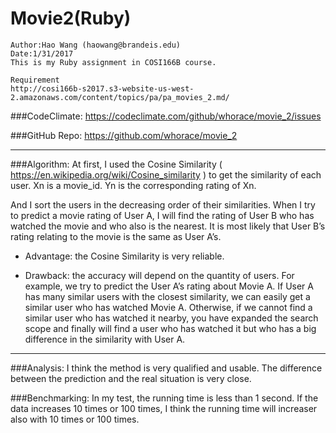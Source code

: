 Movie2(Ruby)
=================================================
    
    Author:Hao Wang (haowang@brandeis.edu)
    Date:1/31/2017
    This is my Ruby assignment in COSI166B course.

    Requirement
    http://cosi166b-s2017.s3-website-us-west-2.amazonaws.com/content/topics/pa/pa_movies_2.md/

###CodeClimate:
https://codeclimate.com/github/whorace/movie_2/issues

###GitHub Repo:
https://github.com/whorace/movie_2

---

###Algorithm:
At first, I used the Cosine Similarity ( https://en.wikipedia.org/wiki/Cosine_similarity ) to get the similarity of each user. Xn is a movie_id. Yn is the corresponding rating of Xn.


And I sort the users in the decreasing order of their similarities. When I try to predict a movie rating of User A, I will find the rating of User B who has watched the movie and who also is the nearest. It is most likely that User B’s rating relating to the movie is the same as User A’s.

* Advantage:
the Cosine Similarity is very reliable.

* Drawback:
the accuracy will depend on the quantity of users. For example, we try to predict the User A’s rating about Movie A. If User A has many similar users with the closest similarity, we can easily get a similar user who has watched Movie A. Otherwise, if we cannot find a similar user who has watched it nearby, you have expanded the search scope and finally will find a user who has watched it but who has a big difference in the similarity with User A.

---

###Analysis:
I think the method is very qualified and usable. The difference between the prediction and the real situation is very close.

###Benchmarking:
In my test, the running time is less than 1 second. If the data increases 10 times or 100 times, I think the running time will increaser also with 10 times or 100 times.

